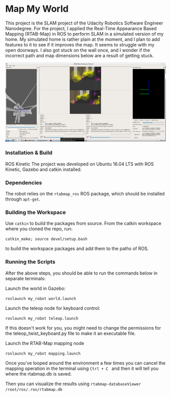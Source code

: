 # Map My World
This project is the SLAM project of the Udacity Robotics Software Engineer Nanodegree. For the project, I applied the Real-Time Appearance Based Mapping (RTAB-Map) in ROS to perform SLAM in a simulated version of my home. My simulated home is rather plain at the moment, and I plan to add features to it to see if it improves the map. It seems to struggle with my open doorways. I also got stuck on the wall once, and I wonder if the incorrect path and map dimensions below are a result of getting stuck.

<img src="rtab_map_features_example.png">

### Installation & Build
ROS Kinetic
The project was developed on Ubuntu 16.04 LTS with ROS Kinetic, Gazebo and catkin installed.

### Dependencies
The robot relies on the ```rtabmap_ros``` ROS package, which should be installed through ```apt-get```.

### Building the Workspace
Use ```catkin``` to build the packages from source. From the catkin workspace where you cloned the repo, run:

```catkin_make; source devel/setup.bash```

to build the workspace packages and add them to the paths of ROS.

### Running the Scripts
After the above steps, you should be able to run the commands below in separate terminals:

Launch the world in Gazebo:

```roslaunch my_robot world.launch```

Launch the teleop node for keyboard control:

```roslaunch my_robot teleop.launch```

If this doesn't work for you, you might need to change the permissions for the teleop_twist_keyboard.py file to make it an executable file.

Launch the RTAB-Map mapping node

```roslaunch my_robot mapping.launch```

Once you've looped around the environment a few times you can cancel the mapping operation in the terminal using ```Ctrl + C ``` and then it will tell you where the rtabmap.db is saved.

Then you can visualize the results using ```rtabmap-databaseViewer /root/ros/.ros/rtabmap.db```
